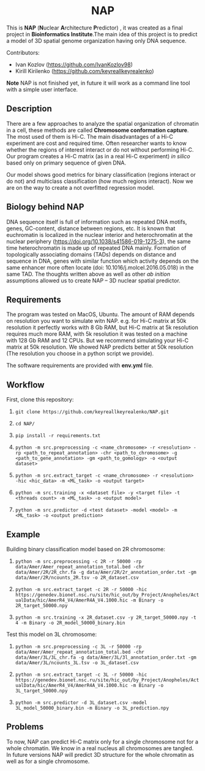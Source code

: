 # <center> NAP
This is **NAP** (**N**uclear **A**rchitecture **P**redictor) , it was created as a final project in **Bioinformatics Institute**.The main idea of this project is to predict a model of 3D spatial genome
organization having only DNA sequence. 

Contributors: 
- Ivan Kozlov (https://github.com/IvanKozlov98)
- Kirill Kirilenko (https://github.com/keyreallkeyrealenko)

**Note** NAP is not finished yet, in future it will work as a command line tool with a simple user interface. 

## Description

There are a few approaches to analyze the spatial organization of chromatin in a cell,
these methods are called __Chromosome conformation capture__. The most used of them is Hi-C. The main disadvantages of a Hi-C experiment are cost and required time. 
Often researcher wants to know whether the regions of interest interact or do not without performing Hi-C. Our program creates a Hi-C matrix (as in a real Hi-C experiment) *in silico* based only on primary sequence of given DNA.

Our model shows good metrics for binary classification (regions interact or do not) and multiclass classification 
(how much regions interact). Now we are on the way to create a not overfitted regression model. 

## Biology behind NAP

DNA sequence itself is full of information such as repeated DNA motifs, genes, GC-content, distance between regions, etc. It is known that euchromatin
is localized in the nuclear interior and heterochromatin at the nuclear periphery (https://doi.org/10.1038/s41586-019-1275-3), the
same time heterochromatin is made up of repeated DNA mainly. Formation of topologically associating domains (TADs) depends on 
distance and sequence in DNA, genes with similar function which activity depends on the same enhancer more often locate 
(doi: 10.1016/j.molcel.2016.05.018) in the same TAD.
The thoughts written above as well as other _ab inition_ assumptions allowed us to create NAP – 3D nuclear spatial predictor. 

## Requirements

The program was tested on MacOS, Ubuntu. The amount of RAM depends on resolution you want to simulate witn NAP. e.g. for 
Hi-C matrix at 50k resolution it perfectly works with 8 Gb RAM, but Hi-C matrix at 5k resolution requires much more RAM, with 5k 
resolution it was tested on a machine with 128 Gb RAM and 12 CPUs. But we recommend simulating your Hi-C matrix at 50k resolution. 
We showed NAP predicts better at 50k resolution (The resolution you choose in a python script we provide). 

The software requirements are provided with **env.yml** file. 

## Workflow


First, clone this repository:
1) ```git clone https://github.com/keyreallkeyrealenko/NAP.git```

2) ```cd NAP/```

3) ```pip install -r requirements.txt```

4) ```python -m src.preprocessing -c <name_chromosome> -r <resolution> -rp <path_to_repeat_annotation> -chr <path_to_chromosome> -g <path_to_gene_annotation> -gm <path_to_gomology> -o <output dataset>```

5) ```python -m src.extract_target -c <name_chromosome> -r <resolution>  -hic <hic_data> -m <ML_task> -o <output target>```

6) ```python -m src.training -x <dataset file> -y <target file> -t <threads count> -m <ML_task> -o <output model>```

7) ```python -m src.predictor -d <test dataset> -model <model> -m <ML_task> -o <output prediction>```

## Example
Building binary classification model based on 2R chromosome:
1) ```python -m src.preprocessing -c 2R -r 50000 -rp data/Amer/Amer_repeat_annotation_total.bed -chr data/Amer/2R/2R_chr.fa -g data/Amer/2R/2r_annotation_order.txt -gm data/Amer/2R/ncounts_2R.tsv -o 2R_dataset.csv```

2) ```python -m src.extract_target -c 2R -r 50000 -hic https://genedev.bionet.nsc.ru/site/hic_out/by_Project/Anopheles/ActualData/hic/AmerR4_V4/AmerR4A_V4.1000.hic -m Binary -o 2R_target_50000.npy```

3) ```python -m src.training -x 2R_dataset.csv -y 2R_target_50000.npy -t 4 -m Binary -o 2R_model_50000_binary.bin```


Test this model on 3L chromosome:
1) ```python -m src.preprocessing -c 3L -r 50000 -rp data/Amer/Amer_repeat_annotation_total.bed -chr data/Amer/3L/3L_chr.fa -g data/Amer/3L/3l_annotation_order.txt -gm data/Amer/3L/ncounts_3L.tsv -o 3L_dataset.csv```

2) ```python -m src.extract_target -c 3L -r 50000 -hic https://genedev.bionet.nsc.ru/site/hic_out/by_Project/Anopheles/ActualData/hic/AmerR4_V4/AmerR4A_V4.1000.hic -m Binary -o 3L_target_50000.npy```

3) ```python -m src.predictor -d 3L_dataset.csv -model 3L_model_50000_binary.bin -m Binary -o 3L_prediction.npy```


## Problems 

To now, NAP can predict Hi-C matrix only for a single chromosome not for a whole chromatin. We know in a real nucleus all chromosomes are tangled.
In future versions NAP will predict 3D structure for the whole chromatin as well as for a single chromosome. 










